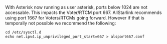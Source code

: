 
With Asterisk now running as user asterisk, ports below 1024 are not accessable. This impacts the Voter/RTCM port 667.
AllStarlink recommends using port 1667 for Voters/RTCMs going forward. However if that is temporally not possible
we recommend the following:
```
cd /etc/sysctl.d
echo net.ipv4.ip_unprivileged_port_start=667 > alsport667.conf
```
